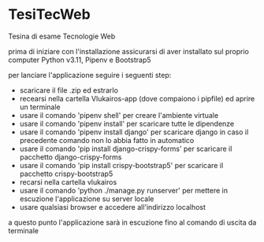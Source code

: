 # TesiTecWeb
Tesina di esame Tecnologie Web

prima di iniziare con l'installazione assicurarsi di aver installato sul proprio computer Python v3.11, Pipenv e Bootstrap5

per lanciare l'applicazione seguire i seguenti step:
- scaricare il file .zip ed estrarlo
- recearsi nella cartella Vlukairos-app (dove compaiono i pipfile) ed aprire un terminale
- usare il comando 'pipenv shell' per creare l'ambiente virtuale
- usare il comando 'pipenv install' per scaricare tutte le dipendenze
- usare il comando 'pipenv install django' per scaricare django in caso il precedente comando non lo abbia fatto in automatico
- usare il comando 'pip install django-crispy-forms' per scaricare il pacchetto django-crispy-forms
- usare il comando 'pip install crispy-bootstrap5' per scaricare il pacchetto crispy-bootstrap5
- recarsi nella cartella vlukairos
- usare il comando 'python ./manage.py runserver' per mettere in escuzione l'applicazione su server locale
- usare qualsiasi browser e accedere all'indirizzo localhost

a questo punto l'applicazione sarà in escuzione fino al comando di uscita da terminale
